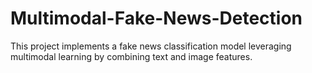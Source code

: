 # Multimodal-Fake-News-Detection
This project implements a fake news classification model leveraging multimodal learning by combining text and image features.
